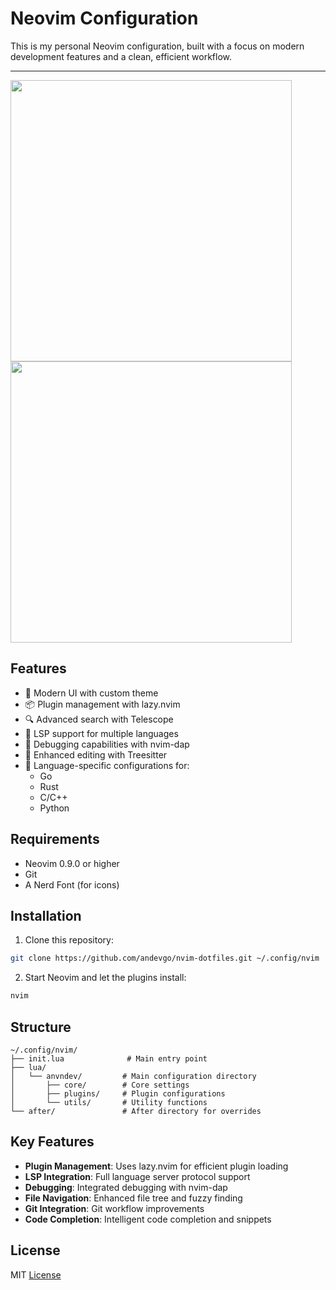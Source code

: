 # Neovim Configuration

This is my personal Neovim configuration, built with a focus on modern development features and a clean, efficient workflow.

----

<p float="left">
  <img src="https://raw.githubusercontent.com/andevgo/description-image-archive/refs/heads/main/nvim-dotfies/p3.png" width="450" />
  <img src="https://raw.githubusercontent.com/andevgo/description-image-archive/refs/heads/main/nvim-dotfies/p4.png" width="450" />
</p>

## Features

- 🎨 Modern UI with custom theme
- 📦 Plugin management with lazy.nvim
- 🔍 Advanced search with Telescope
- 🧩 LSP support for multiple languages
- 🐛 Debugging capabilities with nvim-dap
- 📝 Enhanced editing with Treesitter
- 🎯 Language-specific configurations for:
  - Go
  - Rust
  - C/C++
  - Python

## Requirements

- Neovim 0.9.0 or higher
- Git
- A Nerd Font (for icons)

## Installation

1. Clone this repository:
```bash
git clone https://github.com/andevgo/nvim-dotfiles.git ~/.config/nvim
```

2. Start Neovim and let the plugins install:
```bash
nvim
```

## Structure

```
~/.config/nvim/
├── init.lua              # Main entry point
├── lua/
│   └── anvndev/         # Main configuration directory
│       ├── core/        # Core settings
│       ├── plugins/     # Plugin configurations
│       └── utils/       # Utility functions
└── after/               # After directory for overrides
```

## Key Features

- **Plugin Management**: Uses lazy.nvim for efficient plugin loading
- **LSP Integration**: Full language server protocol support
- **Debugging**: Integrated debugging with nvim-dap
- **File Navigation**: Enhanced file tree and fuzzy finding
- **Git Integration**: Git workflow improvements
- **Code Completion**: Intelligent code completion and snippets

## License

MIT [License](https://github.com/andevgo/nvim-dotfiles?tab=License-1-ov-file#readme) 